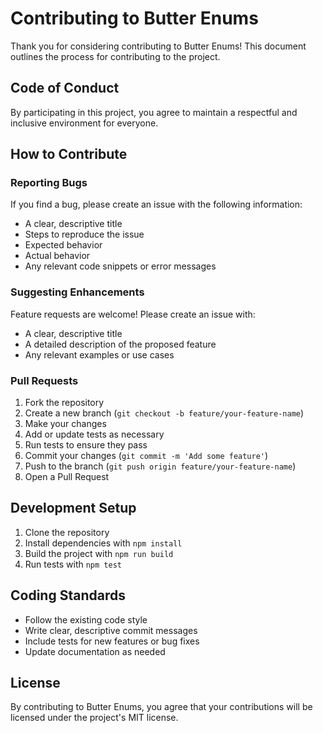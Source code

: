 # Contributing to Butter Enums

Thank you for considering contributing to Butter Enums! This document outlines the process for contributing to the project.

## Code of Conduct

By participating in this project, you agree to maintain a respectful and inclusive environment for everyone.

## How to Contribute

### Reporting Bugs

If you find a bug, please create an issue with the following information:

- A clear, descriptive title
- Steps to reproduce the issue
- Expected behavior
- Actual behavior
- Any relevant code snippets or error messages

### Suggesting Enhancements

Feature requests are welcome! Please create an issue with:

- A clear, descriptive title
- A detailed description of the proposed feature
- Any relevant examples or use cases

### Pull Requests

1. Fork the repository
2. Create a new branch (`git checkout -b feature/your-feature-name`)
3. Make your changes
4. Add or update tests as necessary
5. Run tests to ensure they pass
6. Commit your changes (`git commit -m 'Add some feature'`)
7. Push to the branch (`git push origin feature/your-feature-name`)
8. Open a Pull Request

## Development Setup

1. Clone the repository
2. Install dependencies with `npm install`
3. Build the project with `npm run build`
4. Run tests with `npm test`

## Coding Standards

- Follow the existing code style
- Write clear, descriptive commit messages
- Include tests for new features or bug fixes
- Update documentation as needed

## License

By contributing to Butter Enums, you agree that your contributions will be licensed under the project's MIT license.
